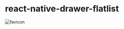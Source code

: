 # react-native-drawer-flatlist
![favicon](https://user-images.githubusercontent.com/73353819/156130664-0d9fed29-cb19-47e3-86c0-cf6c9915a40c.png)
